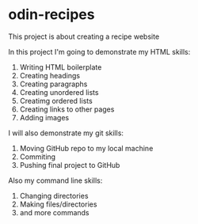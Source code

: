 # odin-recipes
This project is about creating a recipe website

In this project I'm going to demonstrate my HTML skills:
1. Writing HTML boilerplate
2. Creating headings
3. Creating paragraphs
4. Creating unordered lists
5. Creatimg ordered lists
6. Creating links to other pages
7. Adding images

I will also demonstrate my git skills:
1. Moving GitHub repo to my local machine
2. Commiting
3. Pushing final project to GitHub

Also my command line skills:
1. Changing directories
2. Making files/directories
3. and more commands
